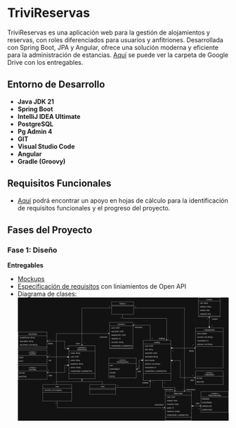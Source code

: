 # TriviReservas
TriviReservas es una aplicación web para la gestión de alojamientos y reservas, con roles diferenciados para usuarios y anfitriones. Desarrollada con Spring Boot, JPA y Angular, ofrece una solución moderna y eficiente para la administración de estancias. [Aquí](https://drive.google.com/drive/folders/1pk8VvxDJJ_3FA86arAKwOoi4SPHq4c3Q?usp=sharing) se puede ver la carpeta de Google Drive con los entregables.

## Entorno de Desarrollo
<ul>
  <li><strong>Java JDK 21</strong></li>
  <li><strong>Spring Boot</strong></li>
  <li><strong>IntelliJ IDEA Ultimate</strong></li>
  <li><strong>PostgreSQL</strong></li>
  <li><strong>Pg Admin 4</strong></li>
  <li><strong>GIT</strong></li>
  <li><strong>Visual Studio Code</strong></li>
  <li><strong>Angular</strong></li>
  <li><strong>Gradle (Groovy)</strong></li>
</ul>

## Requisitos Funcionales
* [Aquí](https://docs.google.com/spreadsheets/d/14pBo766cm17JRFVoYanh_tZuF3VmeBVc5iNh8Avp4dE/edit?usp=sharing) podrá encontrar un apoyo en hojas de cálculo para la identificación de requisitos funcionales y el progreso del proyecto.

## Fases del Proyecto

### Fase 1: Diseño
<strong>Entregables</strong>

  * [Mockups](https://docs.google.com/document/d/1Wdn6MTIc1pqYjGzdecsJyvizYV92dwLDx3XrxYz-XXA/edit?usp=sharing)
  * [Especificación de requisitos](/src/main/resources/openapi.yml) con liniamientos de Open API
  * Diagrama de clases:
![Diagrama de clases TriviReservas 1.0.1](/src/main/resources/diagrama_clases.drawio.png)
